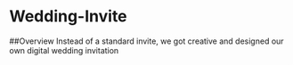 # Wedding-Invite

##Overview
Instead of a standard invite, we got creative and designed our own digital wedding invitation
